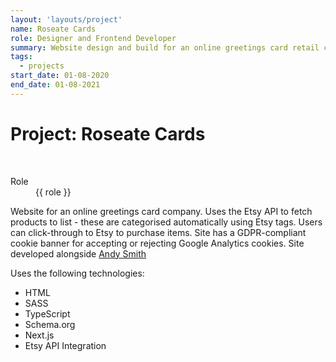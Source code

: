 ```yaml
---
layout: 'layouts/project'
name: Roseate Cards
role: Designer and Frontend Developer
summary: Website design and build for an online greetings card retail company, with Etsy integration.
tags:
  - projects
start_date: 01-08-2020
end_date: 01-08-2021
---
```


# Project: Roseate Cards

<div class="image-wrapper">
  <img class="project-image project-image--multiple" src="/assets/project-images/roseate.png" alt="" role="presentation">
  <img class="project-image project-image--multiple" src="/assets/project-images/roseate2.png" alt="" role="presentation">
</div>

<dl>
  <dt>Role</dt>
  <dd>{{ role }}</dd>
</dl>


Website for an online greetings card company. Uses the Etsy API to fetch products to list - these are categorised automatically using Etsy tags. Users can click-through to Etsy to purchase items. Site has a GDPR-compliant cookie banner for accepting or rejecting Google Analytics cookies. Site developed alongside [Andy Smith](https://andyms.uk/)

Uses the following technologies:

- HTML
- SASS
- TypeScript
- Schema.org
- Next.js
- Etsy API Integration

